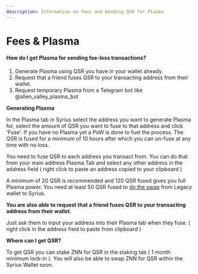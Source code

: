 ```yaml
---
description: Information on fees and bonding QSR for Plasma
---
```


# Fees & Plasma

#### **How do I get Plasma for sending fee-less transactions?**

1. Generate Plasma using QSR you have in your wallet already.
2. Request that a friend fuses QSR to your transacting address from their wallet.
3. Request temporary Plasma from a Telegram bot like @alien\_valley\_plasma\_bot

**Generating Plasma**

In the Plasma tab in Syrius select the address you want to generate Plasma for, select the amount of QSR you want to fuse to that address and click 'Fuse'. If you have no Plasma yet a PoW is done to fuel the process. The QSR is fused for a minimum of 10 hours after which you can un-fuse at any time with no loss.

You need to fuse QSR to each address you transact from. You can do that from your main address Plasma Tab and select any other address in the address field ( right click to paste an address copied to your clipboard )

A minimum of 20 QSR is recommended and 120 QSR fused gives you full Plasma power. You need at least 50 QSR fused to [do the swap](swap-to-alphanet.md) from Legacy wallet to Syrius.

**You are also able to request that a friend fuses QSR to your transacting address from their wallet.**&#x20;

Just ask them to input your address into their Plasma tab when they fuse. ( right click in the address field to paste from clipboard )

**Where can I get QSR?**

To get QSR you can stake ZNN for QSR in the staking tab ( 1 month minimum lock-in ). You will also be able to swap ZNN for QSR within the Syrius Wallet soon.
